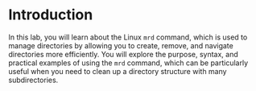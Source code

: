 # Introduction

In this lab, you will learn about the Linux `mrd` command, which is used to manage directories by allowing you to create, remove, and navigate directories more efficiently. You will explore the purpose, syntax, and practical examples of using the `mrd` command, which can be particularly useful when you need to clean up a directory structure with many subdirectories.
